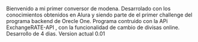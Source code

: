 Bienvenido a mi primer conversor de modena. Desarrolado con los conocimientos obtenidos en Alura y siendo parte
de el primer challenge del programa backend de Orecle One. 
Programa contruido con la APi ExchangeRATE-API , con la funcionalidad de cambio de divisas online.
Desarrollo de 4 dias. 
Version actual 0.01

